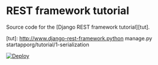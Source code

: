 # REST framework tutorial

Source code for the [Django REST framework tutorial][tut].

[tut]: http://www.django-rest-framework.python manage.py startapporg/tutorial/1-serialization

[![Deploy](https://www.herokucdn.com/deploy/button.svg)](https://heroku.com/deploy)
